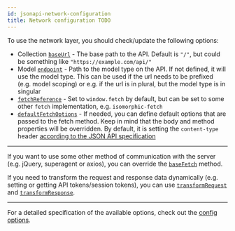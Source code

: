 ```yaml
---
id: jsonapi-network-configuration
title: Network configuration TODO
---
```


To use the network layer, you should check/update the following options:

- Collection [`baseUrl`](jsonapi-config#baseurl) - The base path to the API. Default is `"/"`, but could be something like `"https://example.com/api/"`
- Model [`endpoint`](jsonapi-model) - Path to the model type on the API. If not defined, it will use the model type. This can be used if the url needs to be prefixed (e.g. model scoping) or e.g. if the url is in plural, but the model type is in singular
- [`fetchReference`](jsonapi-config#fetchreference) - Set to `window.fetch` by default, but can be set to some other `fetch` implementation, e.g. `isomorphic-fetch`
- [`defaultFetchOptions`](jsonapi-config#defaultfetchoptions) - If needed, you can define default options that are passed to the fetch method. Keep in mind that the body and method properties will be overridden. By default, it is setting the `content-type` header [according to the JSON API specification](jsonapi-spec-compliance#client-responsibilities)

---

If you want to use some other method of communication with the server (e.g. jQuery, superagent or axios), you can override the [`baseFetch`](jsonapi-config#basefetch) method.

If you need to transform the request and response data dynamically (e.g. setting or getting API tokens/session tokens), you can use [`transformRequest`](jsonapi-config#transformrequest) and [`transformResponse`](jsonapi-config#transformresponse).

---

For a detailed specification of the available options, check out the [config options](jsonapi-config).

